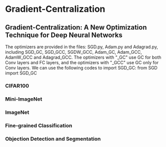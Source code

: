 # Gradient-Centralization

## Gradient-Centralization: A New Optimization Technique for Deep Neural Networks

The optimizers are provided in the files: SGD.py, Adam.py and Adagrad.py, including SGD_GC, SGD_GCC, SGDW_GCC, Adam_GC, Adam_GCC, AdamW_GCC and Adagrad_GCC. The optimizers with "_GC" use GC for both Conv layers and FC layers, and the optimizers with "_GCC" use GC only for Conv layers. We can use the following codes to import SGD_GC:
        from SGD import SGD_GC  

### CIFAR100

### Mini-ImageNet

### ImageNet

### Fine-grained Classification

### Objection Detection and Segmentation




